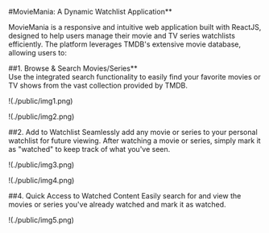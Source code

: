 #MovieMania: A Dynamic Watchlist Application**

MovieMania is a responsive and intuitive web application built with ReactJS, designed to help users manage their movie and TV series watchlists efficiently. The platform leverages TMDB's extensive movie database, allowing users to:

##1. Browse & Search Movies/Series**  
   Use the integrated search functionality to easily find your favorite movies or TV shows from the vast collection provided by TMDB.

!(./public/img1.png)

!(./public/img2.png) 

##2. Add to Watchlist 
   Seamlessly add any movie or series to your personal watchlist for future viewing.
   After watching a movie or series, simply mark it as "watched" to keep track of what you've seen.

!(./public/img3.png) 

!(./public/img4.png)

##4. Quick Access to Watched Content
   Easily search for and view the movies or series you've already watched and mark it as watched.

!(./public/img5.png)
